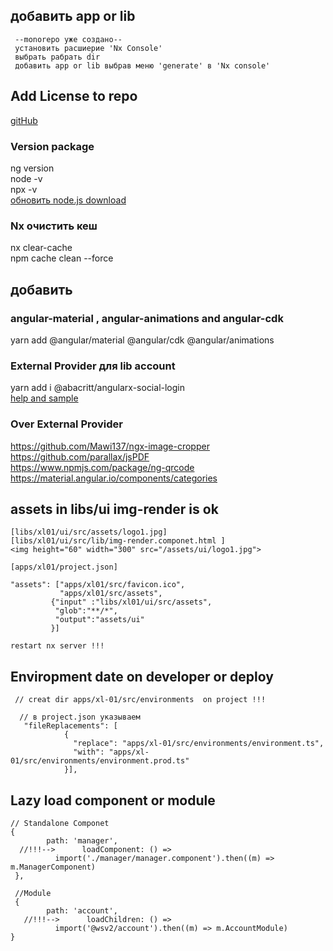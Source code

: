 ## добавить app or lib

```
 --monorepo уже создано--
 установить расшиерие 'Nx Console'
 выбрать рабрать dir
 добавить app or lib выбрав меню 'generate' в 'Nx console'
```

## Add License to repo

[gitHub](https://docs.github.com/en/communities/setting-up-your-project-for-healthy-contributions/adding-a-license-to-a-repository)

### Version package

ng version </br>
node -v </br>
npx -v </br>
[обновить node.js download](https://nodejs.org/en/download/) </br>

### Nx очистить кеш

nx clear-cache  
 npm cache clean --force

## добавить

### angular-material , angular-animations and angular-cdk

yarn add @angular/material @angular/cdk @angular/animations

### External Provider для lib account

yarn add i @abacritt/angularx-social-login <br/>
[help and sample](https://code-maze.com/how-to-sign-in-with-google-angular-aspnet-webapi/)<br/>

### Over External Provider

https://github.com/Mawi137/ngx-image-cropper <br/>
https://github.com/parallax/jsPDF<br/>
https://www.npmjs.com/package/ng-qrcode<br/>
https://material.angular.io/components/categories <br/>

## assets in libs/ui img-render is ok

```
[libs/xl01/ui/src/assets/logo1.jpg]
[libs/xl01/ui/src/lib/img-render.componet.html ]
<img height="60" width="300" src="/assets/ui/logo1.jpg">

[apps/xl01/project.json]

"assets": ["apps/xl01/src/favicon.ico",
           "apps/xl01/src/assets",
         {"input" :"libs/xl01/ui/src/assets",
          "glob":"**/*",
          "output":"assets/ui"
         }]

restart nx server !!!
```
## Enviropment date on developer or deploy
```
 // creat dir apps/xl-01/src/environments  on project !!!

  // в project.json указываем 
   "fileReplacements": [
            {
              "replace": "apps/xl-01/src/environments/environment.ts",
              "with": "apps/xl-01/src/environments/environment.prod.ts"
            }],
```
## Lazy load component or module
```
// Standalone Componet
{
        path: 'manager',              
  //!!!-->      loadComponent: () =>
          import('./manager/manager.component').then((m) => m.ManagerComponent)
 },

 //Module
 {
        path: 'account',              
   //!!!-->      loadChildren: () =>
          import('@wsv2/account').then((m) => m.AccountModule)
}
```